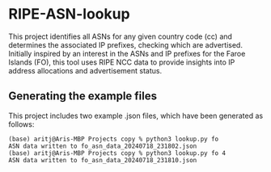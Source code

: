 # RIPE-ASN-lookup
This project identifies all ASNs for any given country code (cc) and determines the associated IP prefixes, checking which are advertised. Initially inspired by an interest in the ASNs and IP prefixes for the Faroe Islands (FO), this tool uses RIPE NCC data to provide insights into IP address allocations and advertisement status.


## Generating the example files
This project includes two example .json files, which have been generated as follows:

```
(base) aritj@Aris-MBP Projects copy % python3 lookup.py fo
ASN data written to fo_asn_data_20240718_231802.json
(base) aritj@Aris-MBP Projects copy % python3 lookup.py fo 4
ASN data written to fo_asn_data_20240718_231810.json
```

